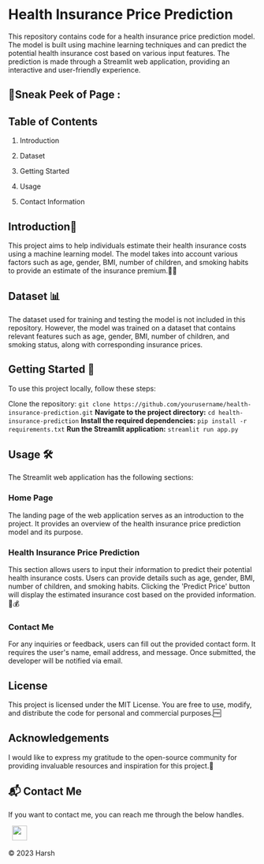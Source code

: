 # Health Insurance Price Prediction

This repository contains code for a health insurance price prediction model. The model is built using machine learning techniques and can predict the potential health insurance cost based on various input features. The prediction is made through a Streamlit web application, providing an interactive and user-friendly experience.

## 📌Sneak Peek of Page :

## Table of Contents
1. Introduction
   
2. Dataset

3. Getting Started

4. Usage

5. Contact Information

## Introduction📝
This project aims to help individuals estimate their health insurance costs using a machine learning model. The model takes into account various factors such as age, gender, BMI, number of children, and smoking habits to provide an estimate of the insurance premium.🤖🌐

## Dataset 📊
The dataset used for training and testing the model is not included in this repository. However, the model was trained on a dataset that contains relevant features such as age, gender, BMI, number of children, and smoking status, along with corresponding insurance prices.

## Getting Started 🚀
To use this project locally, follow these steps:

Clone the repository: `git clone https://github.com/yourusername/health-insurance-prediction.git`
**Navigate to the project directory:** `cd health-insurance-prediction`
**Install the required dependencies:** `pip install -r requirements.txt`
**Run the Streamlit application:** `streamlit run app.py`

## Usage 🛠️
The Streamlit web application has the following sections:

### Home Page
The landing page of the web application serves as an introduction to the project. It provides an overview of the health insurance price prediction model and its purpose.

### Health Insurance Price Prediction
This section allows users to input their information to predict their potential health insurance costs. Users can provide details such as age, gender, BMI, number of children, and smoking habits. Clicking the 'Predict Price' button will display the estimated insurance cost based on the provided information. 🧮💰

### Contact Me
For any inquiries or feedback, users can fill out the provided contact form. It requires the user's name, email address, and message. Once submitted, the developer will be notified via email.

## License
This project is licensed under the MIT License. You are free to use, modify, and distribute the code for personal and commercial purposes.🆓

## Acknowledgements
I would like to express my gratitude to the open-source community for providing invaluable resources and inspiration for this project.🌟

## 📬 Contact Me
If you want to contact me, you can reach me through the below handles.

&nbsp;&nbsp;<a href="https://www.linkedin.com/in/harsh-kumawat-069bb324b/"><img src="https://www.felberpr.com/wp-content/uploads/linkedin-logo.png" width="30"></img></a>

© 2023 Harsh
